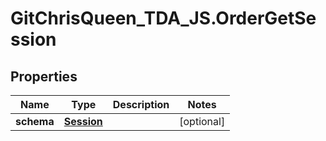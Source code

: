 # GitChrisQueen_TDA_JS.OrderGetSession

## Properties
Name | Type | Description | Notes
------------ | ------------- | ------------- | -------------
**schema** | [**Session**](Session.md) |  | [optional] 
